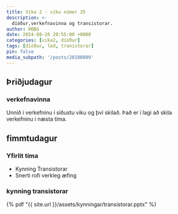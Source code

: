 ```yaml
---
title: Vika 2 - viku númer 35
description: >-
  díóður,verkefnavinna og transistorar.
author: ÞBBG
date: 2024-08-26 20:55:00 +0000
categories: [vika2, díóður]
tags: [díóður, led, tranistorar]
pin: false
media_subpath: '/posts/20180809'
---
```


## Þriðjudagur 

### verkefnavinna

Unnið í verkefninu í síðustu viku og því skilað. Það er í lagi að skila verkefninu í næsta tíma.

## fimmtudagur

### Yfirlit tíma

- Kynning Transistorar
- Snerti rofi verkleg æfing

### kynning transistorar

{% pdf "{{ site.url }}/assets/kynningar/transistorar.pptx" %}